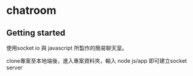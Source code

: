 # chatroom



## Getting started

使用socket io 與 javascript 所製作的簡易聊天室。

clone專案至本地端後，進入專案資料夾，輸入 node js/app 即可建立socket server

